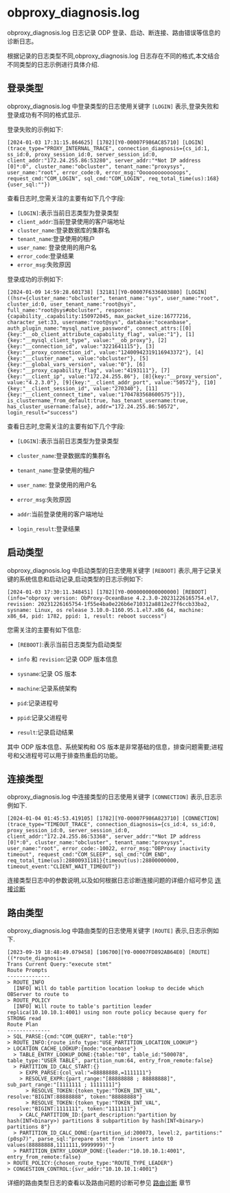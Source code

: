 # obproxy_diagnosis.log

obproxy_diagnosis.log 日志记录 ODP 登录、启动、断连接、路由错误等信息的诊断日志。

根据记录的日志类型不同,obproxy_diagnosis.log 日志存在不同的格式,本文结合不同类型的日志示例进行具体介绍.

## 登录类型

obproxy_diagnosis.log 中登录类型的日志使用关键字 `[LOGIN]` 表示,登录失败和登录成功有不同的格式显示.

登录失败的示例如下:

```shell
[2024-01-03 17:31:15.864625] [1782][Y0-00007F986AC85710] [LOGIN](trace_type="PROXY_INTERNAL_TRACE", connection_diagnosis={cs_id:1, ss_id:0, proxy_session_id:0, server_session_id:0, client_addr:"172.24.255.86:53280", server_addr:"*Not IP address [0]*:0", cluster_name:"obcluster", tenant_name:"proxysys", user_name:"root", error_code:0, error_msg:"Ooooooooooooops", request_cmd:"COM_LOGIN", sql_cmd:"COM_LOGIN", req_total_time(us):168}{user_sql:""})
```

查看日志时,您需关注的主要有如下几个字段:

* `[LOGIN]`:表示当前日志类型为登录类型
* `client_addr`:当前登录使用的客户端地址
* `cluster_name`:登录数据库的集群名
* `tenant_name`:登录使用的租户
* `user_name`: 登录使用的用户名
* `error_code`:登录结果
* `error_msg`:失败原因

登录成功的示例如下:

```shell
[2024-01-09 14:59:28.601738] [32181][Y0-00007F6336803880] [LOGIN]((hsr={cluster_name:"obcluster", tenant_name:"sys", user_name:"root", cluster_id:0, user_tenant_name:"root@sys", full_name:"root@sys#obcluster", response:{capability_.capability:150972045, max_packet_size:16777216, character_set:33, username:"root@sys", database:"oceanbase", auth_plugin_name:"mysql_native_password", connect_attrs:[[0]{key:"__ob_client_attribute_capability_flag", value:"1"}, [1]{key:"__mysql_client_type", value:"__ob_proxy"}, [2]{key:"__connection_id", value:"3221641115"}, [3]{key:"__proxy_connection_id", value:"12400942319116943372"}, [4]{key:"__cluster_name", value:"obcluster"}, [5]{key:"__global_vars_version", value:"0"}, [6]{key:"__proxy_capability_flag", value:"4193111"}, [7]{key:"__client_ip", value:"172.24.255.86"}, [8]{key:"__proxy_version", value:"4.2.3.0"}, [9]{key:"__client_addr_port", value:"50572"}, [10]{key:"__client_session_id", value:"270340"}, [11]{key:"__client_connect_time", value:"1704783568600575"}]}, is_clustername_from_default:true, has_tenant_username:true, has_cluster_username:false}, addr="172.24.255.86:50572", login_result="success")
```

查看日志时,您需关注的主要有如下几个字段:

* `[LOGIN]`:表示当前日志类型为登录类型

* `cluster_name`:登录数据库的集群名
* `tenant_name`:登录使用的租户
* `user_name`: 登录使用的用户名
* `error_msg`:失败原因
* `addr`:当前登录使用的客户端地址
* `login_result`:登录结果

## 启动类型

obproxy_diagnosis.log 中启动类型的日志使用关键字 `[REBOOT]` 表示,用于记录关键的系统信息和启动记录,启动类型的日志示例如下:

```shell
[2024-01-03 17:30:11.348451] [1782][Y0-0000000000000000] [REBOOT](info="obproxy version: ObProxy-OceanBase 4.2.3.0-20231226165754.el7, revision: 20231226165754-1f55e4ba0e226b6e710312a8812e27f6ccb33ba2, sysname: Linux, os release 3.10.0-1160.95.1.el7.x86_64, machine: x86_64, pid: 1782, ppid: 1, result: reboot success")
```

您需关注的主要有如下信息:

* `[REBOOT]`:表示当前日志类型为启动类型

* `info` 和 `revision`:记录 ODP 版本信息

* `sysname`:记录 OS 版本

* `machine`:记录系统架构

* `pid`:记录进程号

* `ppid`:记录父进程号
* `result`:记录启动结果

其中 ODP 版本信息、系统架构和 OS 版本是非常基础的信息，排查问题需要;进程号和父进程号可以用于排查热重启的功能。

## 连接类型

obproxy_diagnosis.log 中连接类型的日志使用关键字 `[CONNECTION]` 表示,日志示例如下.

```shell
[2024-01-04 01:45:53.419105] [1782][Y0-00007F986A823710] [CONNECTION](trace_type="TIMEOUT_TRACE", connection_diagnosis={cs_id:4, ss_id:0, proxy_session_id:0, server_session_id:0, client_addr:"172.24.255.86:53368", server_addr:"*Not IP address [0]*:0", cluster_name:"obcluster", tenant_name:"proxysys", user_name:"root", error_code:-10022, error_msg:"OBProxy inactivity timeout", request_cmd:"COM_SLEEP", sql_cmd:"COM_END", req_total_time(us):28800931181}{timeout(us):28800000000, timeout_event:"CLIENT_WAIT_TIMEOUT"})
```

连接类型日志中的参数说明,以及如何根据日志诊断连接问题的详细介绍可参见 [连接诊断](../500.connection-management/500.connection-diagnosis.md)

## 路由类型

obproxy_diagnosis.log 中路由类型的日志使用关键字 `[ROUTE]` 表示,日志示例如下.

```shell
[2023-09-19 18:48:49.079458] [106700][Y0-00007FD892AB64E0] [ROUTE]((*route_diagnosis=
Trans Current Query:"execute stmt"
Route Prompts
--------------
> ROUTE_INFO
  [INFO] Will do table partition location lookup to decide which OBServer to route to
> ROUTE_POLICY
  [INFO] Will route to table's partition leader replica(10.10.10.1:4001) using non route policy because query for STRONG read
Route Plan
--------------
> SQL_PARSE:{cmd:"COM_QUERY", table:"t0"}
> ROUTE_INFO:{route_info_type:"USE_PARTITION_LOCATION_LOOKUP"}
> LOCATION_CACHE_LOOKUP:{mode:"oceanbase"}
  > TABLE_ENTRY_LOOKUP_DONE:{table:"t0", table_id:"500078", table_type:"USER TABLE", partition_num:64, entry_from_remote:false}
  > PARTITION_ID_CALC_START:{}
    > EXPR_PARSE:{col_val:"=88888888,=1111111"}
    > RESOLVE_EXPR:{part_range:"[88888888 ; 88888888]", sub_part_range:"[1111111 ; 1111111]"}
      > RESOLVE_TOKEN:{token_type:"TOKEN_INT_VAL", resolve:"BIGINT:88888888", token:"88888888"}
      > RESOLVE_TOKEN:{token_type:"TOKEN_INT_VAL", resolve:"BIGINT:1111111", token:"1111111"}
    > CALC_PARTITION_ID:{part_description:"partition by hash(INT<binary>) partitions 8 subpartition by hash(INT<binary>) partitions 8"}
  > PARTITION_ID_CALC_DONE:{partition_id:200073, level:2, partitions:"(p0sp7)", parse_sql:"prepare stmt from 'insert into t0 values(88888888,1111111,9999999)'"}
  > PARTITION_ENTRY_LOOKUP_DONE:{leader:"10.10.10.1:4001", entry_from_remote:false}
> ROUTE_POLICY:{chosen_route_type:"ROUTE_TYPE_LEADER"}
> CONGESTION_CONTROL:{svr_addr:"10.10.10.1:4001"}
```

详细的路由类型日志的查看以及路由问题的诊断可参见 [路由诊断](../900.o-m-guide/400.routing-diagnosis/100.overview-of-routing-diagnosis.md) 章节
